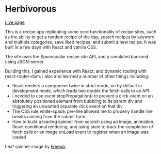 # Herbivorous

<a href='https://herbivorous.petefowler.dev/'>Live page</a>

This is a recipe app replicating some core functionality of recipe sites, such as the ability to get a random recipe of the day, search recipes by keyword and multiple categories, save liked recipes, and submit a new recipe. It was built in a few days with React and vanilla CSS.

The site uses the Spoonacular recipe site API, and a simulated backend using JSON-server.

Building this, I gained experience with React, and dynamic routing with react-router-dom. I also and learned a number of other things including:
- React renders a component twice in strict mode, on by default in development mode, which leads two double the fetch calls to an API
- I needed to use event.stopPropagation() to prevent a click event on an absolutely positioned element from bubbling to its parent div and triggering an unwanted separate click event on that div
- The CSS rule white-space: pre-line allowed me to properly handle line breaks coming from the submit form
- How to build a loading spinner from scratch using an image, animation, React conditional rendering, and using state to track the completion of fetch calls or an image onLoad event to register when an image was loaded

  
Leaf spinner image by <a href="https://www.freepik.com/free-vector/different-green-leaves-pack-flat-design_18773643.htm#query=leaf&position=15&from_view=search">Freepik</a>